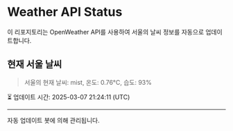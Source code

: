 
# Weather API Status

이 리포지토리는 OpenWeather API를 사용하여 서울의 날씨 정보를 자동으로 업데이트합니다.

## 현재 서울 날씨
> 서울의 현재 날씨: mist, 온도: 0.76°C, 습도: 93%

⏳ 업데이트 시간: 2025-03-07 21:24:11 (UTC)

---
자동 업데이트 봇에 의해 관리됩니다.
